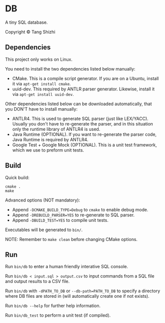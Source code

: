 # DB

A tiny SQL database.

Copyright © Tang Shizhi

## Dependencies

This project only works on Linux.

You need to install the two dependencies listed below manually:

- CMake. This is a compile script generator. If you are on a Ubuntu, install it via `apt-get install cmake`.
- uuid-dev. This required by ANTLR parser generator. Likewise, install it via `apt-get install uuid-dev`.

Other dependencies listed below can be downloaded automatically, that you DON'T have to install manually:

- ANTLR4. This is used to generate SQL parser (just like LEX/YACC). Usually you don't have to re-generate the parser, and in this situation only the runtime library of ANTLR4 is used.
- Java Runtime (OPTIONAL). If you want to re-generate the parser code, Java Runtime is required by ANTLR4.
- Google Test + Google Mock (OPTIONAL). This is a unit test framework, which we use to preform unit tests.

## Build

Quick build:

```
cmake .
make
```

Advanced options (NOT mandatory):

- Append `-DCMAKE_BUILD_TYPE=Debug` to `cmake` to enable debug mode.
- Append `-DREBUILD_PARSER=YES` to re-generate to SQL parser.
- Append `-DBUILD_TEST=YES` to compile unit tests.

Executables will be generated to `bin/`.

NOTE: Remember to `make clean` before changing CMake options.

## Run

Run `bin/db` to enter a human friendly interative SQL console.

Run `bin/db < input.sql > output.csv` to input commands from a SQL file and output results to a CSV file.

Run `bin/db` with `-dPATH_TO_DB` or `--db-path=PATH_TO_DB` to specify a directory where DB files are stored in (will automatically create one if not exists).

Run `bin/db --help` for further help information.

Run `bin/db_test` to perform a unit test (if compiled).
